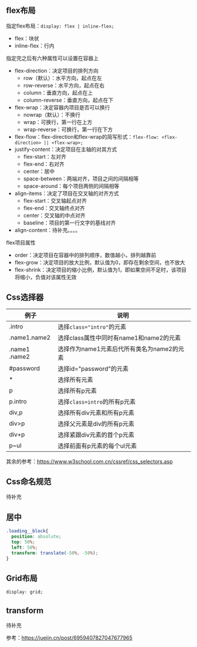 ## flex布局

指定flex布局：`display: flex | inline-flex; `

  - flex：块状
  - inline-flex：行内

指定完之后有六种属性可以设置在容器上

- flex-direction：决定项目的排列方向
  - row（默认）：水平方向，起点在左
  - row-reverse：水平方向，起点在右
  - column：垂直方向，起点在上
  - column-reverse：垂直方向，起点在下
- flex-wrap：决定容器内项目是否可以换行
  - nowrap（默认）：不换行
  - wrap：可换行，第一行在上方
  - wrap-reverse：可换行，第一行在下方
- flex-flow：flex-direction和flex-wrap的简写形式：`flex-flow: <flex-direction> || <flex-wrap>;`
- justify-content：决定项目在主轴的对其方式
  - flex-start：左对齐
  - flex-end：右对齐
  - center：居中
  - space-between：两端对齐，项目之间的间隔相等
  - space-around：每个项目两侧的间隔相等
- align-items：决定了项目在交叉轴的对齐方式
  - flex-start：交叉轴起点对齐
  - flex-end：交叉轴终点对齐
  - center：交叉轴的中点对齐
  - baseline：项目的第一行文字的基线对齐
- align-content：待补充。。。。

flex项目属性

- order：决定项目在容器中的排列顺序，数值越小，排列越靠前
- flex-grow：决定项目的放大比例，默认值为0，即存在剩余空间，也不放大
- flex-shrink：决定项目的缩小比例，默认值为1，即如果空间不足时，该项目将缩小，负值对该属性无效



## Css选择器

| 例子          | 说明                                       |
| ------------- | ------------------------------------------ |
| .intro        | 选择`class="intro"`的元素                  |
| .name1.name2  | 选择class属性中同时有name1和name2的元素    |
| .name1 .name2 | 选择作为name1元素后代所有类名为name2的元素 |
| #password     | 选择id="password"的元素                    |
| *             | 选择所有元素                               |
| p             | 选择所有p元素                              |
| p.intro       | 选择`class=intro`的所有p元素               |
| div,p         | 选择所有div元素和所有p元素                 |
| div>p         | 选择父元素是div的所有p元素                 |
| div+p         | 选择紧跟div元素的首个p元素                 |
| p~ul          | 选择前面有p元素的每个ul元素                |

其余的参考：https://www.w3school.com.cn/cssref/css_selectors.asp

## Css命名规范

待补充

## 居中

```css
.loading__block{
  position: absolute;
  top: 50%;
  left: 50%;
  transform: translate(-50%, -50%);
}
```

## Grid布局

```css
display: grid;
```



## transform

待补充

参考：https://juejin.cn/post/6959407827047677965